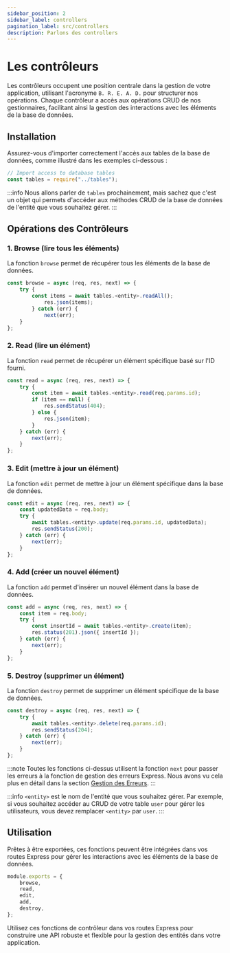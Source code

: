 ```yaml
---
sidebar_position: 2
sidebar_label: controllers
pagination_label: src/controllers
description: Parlons des controllers
---
```


# Les contrôleurs

Les contrôleurs occupent une position centrale dans la gestion de votre application, utilisant l'acronyme `B. R. E. A. D.` pour structurer nos opérations. Chaque contrôleur a accès aux opérations CRUD de nos gestionnaires, facilitant ainsi la gestion des interactions avec les éléments de la base de données.

## Installation

Assurez-vous d'importer correctement l'accès aux tables de la base de données, comme illustré dans les exemples ci-dessous :

```js title="backend/src/controllers/<item>Controllers.js"
// Import access to database tables
const tables = require("../tables");
```

:::info
Nous allons parler de `tables` prochainement, mais sachez que c'est un objet qui permets d'accéder aux méthodes CRUD de la base de données de l'entité que vous souhaitez gérer.
:::

## Opérations des Contrôleurs

### 1. Browse (lire tous les éléments)

La fonction `browse` permet de récupérer tous les éléments de la base de données.

```js title="backend/src/controllers/<item>Controllers.js"
const browse = async (req, res, next) => {
    try {
        const items = await tables.<entity>.readAll();
            res.json(items);
        } catch (err) {
            next(err);
    }
};
```

### 2. Read (lire un élément)

La fonction `read` permet de récupérer un élément spécifique basé sur l'ID fourni.

```js title="backend/src/controllers/<item>Controllers.js"
const read = async (req, res, next) => {
    try {
        const item = await tables.<entity>.read(req.params.id);
        if (item == null) {
            res.sendStatus(404);
        } else {
            res.json(item);
        }
    } catch (err) {
        next(err);
    }
};

```

### 3. Edit (mettre à jour un élément)

La fonction `edit` permet de mettre à jour un élément spécifique dans la base de données.

```js title="backend/src/controllers/<item>Controllers.js"
const edit = async (req, res, next) => {
	const updatedData = req.body;
	try {
		await tables.<entity>.update(req.params.id, updatedData);
		res.sendStatus(200);
	} catch (err) {
		next(err);
	}
};
```

### 4. Add (créer un nouvel élément)

La fonction `add` permet d'insérer un nouvel élément dans la base de données.

```js title="backend/src/controllers/<item>Controllers.js"
const add = async (req, res, next) => {
    const item = req.body;
    try {
        const insertId = await tables.<entity>.create(item);
        res.status(201).json({ insertId });
    } catch (err) {
        next(err);
    }
};

```

### 5. Destroy (supprimer un élément)

La fonction `destroy` permet de supprimer un élément spécifique de la base de données.

```js title="backend/src/controllers/<item>Controllers.js"
const destroy = async (req, res, next) => {
	try {
		await tables.<entity>.delete(req.params.id);
		res.sendStatus(204);
	} catch (err) {
		next(err);
	}
};
```

:::note
Toutes les fonctions ci-dessus utilisent la fonction `next` pour passer les erreurs à la fonction de gestion des erreurs Express. Nous avons vu cela plus en détail dans la section [Gestion des Erreurs](/docs/basics/backend/src/app#middleware-de-gestion-des-erreurs).
:::

:::info
`<entity>` est le nom de l'entité que vous souhaitez gérer. Par exemple, si vous souhaitez accéder au CRUD de votre table `user` pour gérer les utilisateurs, vous devez remplacer `<entity>` par `user`.
:::

## Utilisation

Prêtes à être exportées, ces fonctions peuvent être intégrées dans vos routes Express pour gérer les interactions avec les éléments de la base de données.

```js title="backend/src/controllers/<item>Controllers.js"
module.exports = {
	browse,
	read,
	edit,
	add,
	destroy,
};
```

Utilisez ces fonctions de contrôleur dans vos routes Express pour construire une API robuste et flexible pour la gestion des entités dans votre application.
